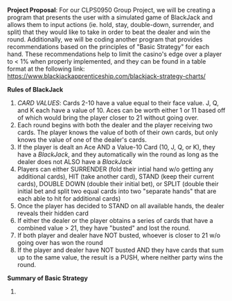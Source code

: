 **Project Proposal**: For our CLPS0950 Group Project, we will be creating a program that presents the user with a simulated game of BlackJack and allows them to input actions (ie. hold, stay, double-down, surrender, and split) that they would like to take in order to beat the dealer and win the round. Additionally, we will be coding another program that provides recommendations based on the principles of "Basic Strategy" for each hand. These recommendations help to limit the casino's edge over a player to < 1% when properly implemented, and they can be found in a table format at the following link: https://www.blackjackapprenticeship.com/blackjack-strategy-charts/

**Rules of BlackJack**

1. *CARD VALUES*:
Cards 2-10 have a value equal to their face value. J, Q, and K each have a value of 10. Aces can be worth either 1 or 11 based off of which would bring the player closer to 21 without going over.
2. Each round begins with both the dealer and the player receiving two cards. The player knows the value of both of their own cards, but only knows the value of one of the dealer's cards.
3. If the player is dealt an Ace AND a Value-10 Card (10, J, Q, or K), they have a *BlackJack*, and they automatically win the round as long as the dealer does not ALSO have a *BlackJack*
4. Players can either SURRENDER (fold their intial hand w/o getting any additional cards), HIT (take another card), STAND (keep their current cards), DOUBLE DOWN (double their initial bet), or SPLIT (double their initial bet and split two equal cards into two "separate hands" that are each able to hit for additional cards)
5. Once the player has decided to STAND on all available hands, the  dealer reveals their hidden card
6. If either the dealer or the player obtains a series of cards that have a combined value > 21, they have "busted" and lost the round.
7. If both player and dealer have NOT busted, whoever is closer to 21 w/o going over has won the round
8. If the player and dealer have NOT busted AND they have cards that sum up to the same value, the result is a PUSH, where neither party wins the round.

**Summary of Basic Strategy**

1. 

